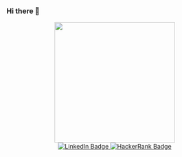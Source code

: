 ### Hi there 👋

<div id="header" align="center">
  <img src="https://media.giphy.com/media/R03zWv5p1oNSQd91EP/giphy.gif" width="280" height="280"/>
</div>

<div id="badges" align= "center">
  <a href="https://www.linkedin.com/in/ahmedalba/">
    <img src="https://img.shields.io/badge/LinkedIn-blue?style=for-the-badge&logo=linkedin&logoColor=white" alt="LinkedIn Badge"/>
  </a>
  <a href="https://www.hackerrank.com/ahmedalbarghou/">
    <img src="https://img.shields.io/badge/-HackerRank-lightgreystyle=for-the-badge&logo=HackerRank&logoColor=white" alt="HackerRank Badge"/>
  </a>
  
 </div>


<!--
**AhmedAlbarghouti/AhmedAlbarghouti** is a ✨ _special_ ✨ repository because its `README.md` (this file) appears on your GitHub profile.

Here are some ideas to get you started:

- 🔭 I’m currently working on ...
- 🌱 I’m currently learning ...
- 👯 I’m looking to collaborate on ...
- 🤔 I’m looking for help with ...
- 💬 Ask me about ...
- 📫 How to reach me: ...
- 😄 Pronouns: ...
- ⚡ Fun fact: ...
-->
